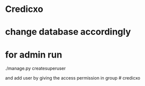 # Credicxo

# change database accordingly

# for admin run 
./manage.py createsuperuser

and add user by giving the access permission in group # credicxo
